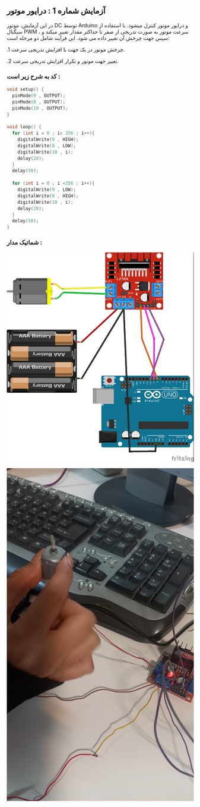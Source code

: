 ## آزمایش شماره 1 : درایور موتور

در این آزمایش، موتور DC توسط Arduino و درایور موتور کنترل میشود. با 
استفاده از سیگنال PWM ، سرعت موتور به صورت تدریجی از صفر تا حداکثر 
مقدار تغییر میکند و سپس جهت چرخش آن تغییر داده می شود. این فرآیند شامل 
دو مرحله است:

.1 چرخش موتور در یک جهت با افزایش تدریجی سرعت.

.2 تغییر جهت موتور و تکرار افزایش تدریجی سرعت.

### کد به شرح زیر است :
```c++
void setup() {
  pinMode(9 , OUTPUT);
  pinMode(8 , OUTPUT);
  pinMode(10 , OUTPUT);
}

void loop() {
  for (int i = 0 ; i< 256 ; i++){
    digitalWrite(9 , HIGH);
    digitalWrite(8 , LOW);
    digitalWrite(10 , i);
    delay(20);
  }
  delay(50);

  for (int i = 0 ; i <256 ; i++){
    digitalWrite(9 , LOW);
    digitalWrite(8 , HIGH);
    digitalWrite(10 , i);
    delay(20);
  }
  delay(50);
}
```

### شماتیک مدار :
![shema](/shematic/photos%20of%20shema/6-1.jpg)

![photo](/photos%20&%20videos%20of%20project/20241112_090101.jpg)
